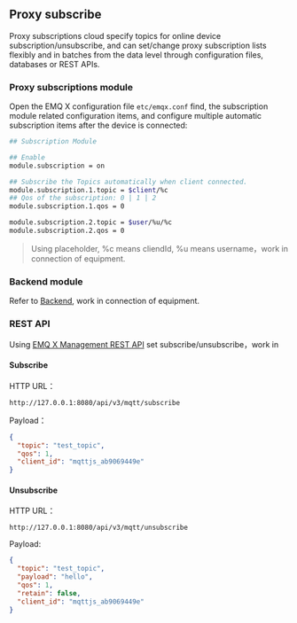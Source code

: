 ## Proxy subscribe

Proxy subscriptions cloud specify topics for online device subscription/unsubscribe, and can set/change proxy subscription lists flexibly and in batches from the data level through configuration files, databases or REST APIs.


### Proxy subscriptions module

Open the EMQ X configuration file `etc/emqx.conf` find, the subscription module related configuration items, and configure multiple automatic subscription items after the device is connected:


```bash
## Subscription Module

## Enable
module.subscription = on

## Subscribe the Topics automatically when client connected.
module.subscription.1.topic = $client/%c
## Qos of the subscription: 0 | 1 | 2
module.subscription.1.qos = 0

module.subscription.2.topic = $user/%u/%c
module.subscription.2.qos = 0
```

> Using placeholder, %c means cliendId, %u means username，work in connection of equipment.




### Backend module

Refer to [Backend](./backend/whats_backend.md), work in connection of equipment.



### REST API

Using [EMQ X Management REST API](https://developer.emqx.io/docs/emq/v3/en/rest.html#create-a-subscription) set subscribe/unsubscribe，work in 


#### Subscribe

HTTP URL：
```
http://127.0.0.1:8080/api/v3/mqtt/subscribe
```

Payload：

```json
{
  "topic": "test_topic",
  "qos": 1,
  "client_id": "mqttjs_ab9069449e"
}
```

#### Unsubscribe

HTTP URL：
```
http://127.0.0.1:8080/api/v3/mqtt/unsubscribe
```

Payload:

```json
{
  "topic": "test_topic",
  "payload": "hello",
  "qos": 1,
  "retain": false,
  "client_id": "mqttjs_ab9069449e"
}
```